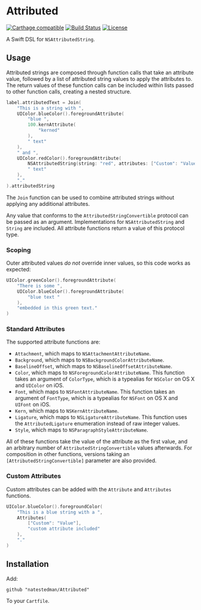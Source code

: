 # Attributed
[![Carthage compatible](https://img.shields.io/badge/Carthage-compatible-4BC51D.svg?style=flat)](https://github.com/Carthage/Carthage)
[![Build Status](https://travis-ci.org/natestedman/Attributed.svg?branch=master)](https://travis-ci.org/natestedman/Attributed)
[![License](https://img.shields.io/badge/license-Creative%20Commons%20Zero%20v1.0%20Universal-blue.svg)](https://creativecommons.org/publicdomain/zero/1.0/)

A Swift DSL for `NSAttributedString`.

## Usage
Attributed strings are composed through function calls that take an attribute value, followed by a list of attributed string values to apply the attributes to. The return values of these function calls can be included within lists passed to other function calls, creating a nested structure.

```swift
label.attributedText = Join(
    "This is a string with ",
    UIColor.blueColor().foregroundAttribute(
        "blue ",
        100.kernAttribute(
            "kerned"
        ),
        " text"
    ),
    " and ",
    UIColor.redColor().foregroundAttribute(
        NSAttributedString(string: "red", attributes: ["Custom": "Value"]),
        " text"
    ),
    "."
).attributedString
```

The `Join` function can be used to combine attributed strings without applying any additional attributes.

Any value that conforms to the `AttributedStringConvertible` protocol can be passed as an argument. Implementations for `NSAttributedString` and `String` are included. All attribute functions return a value of this protocol type.

### Scoping
Outer attributed values *do not* override inner values, so this code works as expected:

```swift
UIColor.greenColor().foregroundAttribute(
    "There is some ",
    UIColor.blueColor().foregroundAttribute(
        "blue text "
    ),
    "embedded in this green text."
)
```

### Standard Attributes
The supported attribute functions are:

- `Attachment`, which maps to `NSAttachmentAttributeName`.
- `Background`, which maps to `NSBackgroundColorAttributeName`.
- `BaselineOffset`, which maps to `NSBaselineOffsetAttributeName`.
- `Color`, which maps to `NSForegroundColorAttributeName`. This function takes an argument of `ColorType`, which is a typealias for `NSColor` on OS X and `UIColor` on iOS.
- `Font`, which maps to `NSFontAttributeName`. This function takes an argument of `FontType`, which is a typealias for `NSFont` on OS X and `UIFont` on iOS.
- `Kern`, which maps to `NSKernAttributeName`.
- `Ligature`, which maps to `NSLigatureAttributeName`. This function uses the `AttributedLigature` enumeration instead of raw integer values.
- `Style`, which maps to `NSParagraphStyleAttributeName`.

All of these functions take the value of the attribute as the first value, and an arbitrary number of `AttributedStringConvertible` values afterwards. For composition in other functions, versions taking an `[AttributedStringConvertible]` parameter are also provided.

### Custom Attributes
Custom attributes can be added with the `Attribute` and `Attributes` functions.

```swift
UIColor.blueColor().foregroundColor(
    "This is a blue string with a ",
    Attributes(
        ["Custom": "Value"],
        "custom attribute included"
    ),
    "."
)
```

## Installation

Add:

    github "natestedman/Attributed"

To your `Cartfile`.
